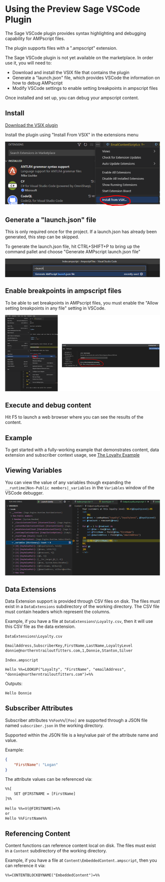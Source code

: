 # Using the Preview Sage VSCode Plugin

The Sage VSCode plugin provides syntax highlighting and debugging capability for AMPscript files.

The plugin supports files with a ".ampscript" extension.

The Sage VSCode plugin is not yet available on the marketplace.  In order use it, you will need to:
* Download and install the VSIX file that contains the plugin
* Generate a "launch.json" file, which provides VSCode the information on how to debug AMPscript
* Modify VSCode settings to enable setting breakpoints in ampscript files

Once installed and set up, you can debug your ampscript content.

## Install
[Download the VSIX plugin](https://sfdc.co/sage-vscode)

Install the plugin using "Install From VSIX" in the extensions menu

![Install from VSIX](./img/InstallFromVsix.png)

## Generate a "launch.json" file
This is only required once for the project.  If a launch.json has already been generated, this step can be skipped.

To generate the launch.json file, hit CTRL+SHIFT+P to bring up the command pallet and choose "Generate AMPscript launch.json file"

![Generate launch.json](./img/GenerateLaunchJson.png)

## Enable breakpoints in ampscript files
To be able to set breakpoints in AMPscript files, you must enable the "Allow setting breakpoints in any file" setting in VSCode.

![Enable breakpoints in any file](./img/EnableBreakpoints.png)

## Execute and debug content
Hit F5 to launch a web browser where you can see the results of the content.

## Example
To get started with a fully-working example that demonstrates content, data extension and subscriber context usage, see [The Loyalty Example](../example/loyalty/)

## Viewing Variables
You can view the value of any variables though expanding the `__runtime|Non-Public members|_variables` in the `Variables` window of the VSCode debugger.

![View Variables](./img/ViewVariables.png)

## Data Extensions
Data Extension support is provided through CSV files on disk.  The files must exist in a `DataExtensions` subdirectory of the working directory. The CSV file must contain headers which represent the columns.

Example, if you have a file at `DataExtensions\Loyalty.csv`, then it will use this CSV file as the data extension.

`DataExtensions\Loyalty.csv`
```csv
EmailAddress,SubscriberKey,FirstName,LastName,LoyaltyLevel
donnie@northerntrailoutfitters.com,1,Donnie,Stanton,Silver
```

`Index.ampscript`
```ampscript
Hello %%=LOOKUP("Loyalty", "FirstName", "emailAddress", "donnie@northerntrailoutfitters.com")=%%
```

Outputs:
```ampscript
Hello Donnie
```

## Subscriber Attributes
Subscriber attributes `%%Foo%%`/`[Foo]` are supported through a JSON file named `subscriber.json` in the working directory.

Supported within the JSON file is a key/value pair of the attribute name and value.

Example:
```json
{
    "FirstName": "Logan"
}
```

The attribute values can be referenced via:
```ampscript
%%[
    SET @FIRSTNAME = [FirstName]
]%%

Hello %%=V(@FIRSTNAME)=%%
or
Hello %%FirstName%%
```

## Referencing Content
Content functions can reference content local on disk.  The files must exist in a `Content` subdirectory of the working directory.

Example, if you have a file at `Content\EmbeddedContent.ampscript`, then you can reference it via:
```ampscript
%%=CONTENTBLOCKBYNAME("EmbeddedContent")=%%
```